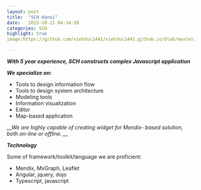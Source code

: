 ```yaml
---
layout: post
title:  "SCH Hanoi"
date:   2015-10-11 04:34:20
categories: SCH
highlight: true
image:https://github.com/vietduc1441/vietduc1441.github.io/blob/master/img/sch.jpg

---
```

*__With 5 year experience, SCH constructs complex Javascript application__*

*__We specialize on:__*

- Tools to design information flow
- Tools to design system architecture
- Modeling tools
- Information visualization
- Editor
- Map-based application

*__We are highly capable of creating widget for Mendix- based solution, both on-line or offline. __*

*__Technology__*

Some of framework/toolkit/language we are proficient:

- Mendix, MxGraph, Leaflet
- Angular, jquery, dojo
- Typescript, javascript
